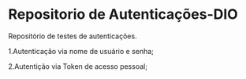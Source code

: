 # Repositorio de Autenticações-DIO
Repositório de testes de autenticações.

1.Autenticação via nome de usuário e senha;

2.Autentição via Token de acesso pessoal;
